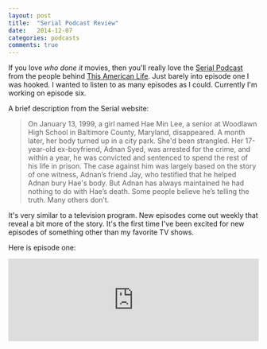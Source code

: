 ```yaml
---
layout: post
title:  "Serial Podcast Review"
date:   2014-12-07
categories: podcasts
comments: true
---
```

If you love *who done it* movies, then you'll really love the [Serial Podcast](http://www.serialpodcast.org) from the people behind [This American Life](http://www.thisamericanlife.org).  Just barely into episode one I was hooked.  I wanted to listen to as many episodes as I could.  Currently I'm working on episode six.  

<!--more-->

A brief description from the Serial website:

> On January 13, 1999, a girl named Hae Min Lee, a senior at Woodlawn High School in Baltimore County, Maryland, disappeared. A month later, her body turned up in a city park. She'd been strangled. Her 17-year-old ex-boyfriend, Adnan Syed, was arrested for the crime, and within a year, he was convicted and sentenced to spend the rest of his life in prison. The case against him was largely based on the story of one witness, Adnan’s friend Jay, who testified that he helped Adnan bury Hae's body. But Adnan has always maintained he had nothing to do with Hae’s death. Some people believe he’s telling the truth. Many others don’t.

It's very similar to a television program.  New episodes come out weekly that reveal a bit more of the story.  It's the first time I've been excited for new episodes of something other than my favorite TV shows.

Here is episode one:

<iframe width="100%" height="166" scrolling="no" frameborder="no" src="https://w.soundcloud.com/player/?url=https%3A//api.soundcloud.com/tracks/170469733&amp;color=ff5500&amp;auto_play=false&amp;hide_related=false&amp;show_comments=true&amp;show_user=true&amp;show_reposts=false"></iframe>
